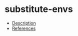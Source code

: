 # substitute-envs

- [Description](https://github.com/bakdata/ci-templates/tree/main/docs/actions/substitute-envs)
- [References](https://github.com/bakdata/ci-templates/tree/main/docs/actions/substitute-envs)
